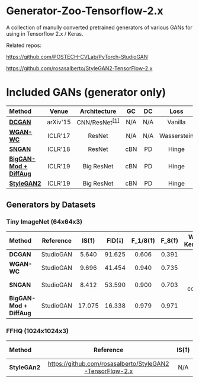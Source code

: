 # Generator-Zoo-Tensorflow-2.x
A collection of manully converted pretrained generators of various GANs for using in Tensorflow 2.x / Keras.

Related repos:

https://github.com/POSTECH-CVLab/PyTorch-StudioGAN

https://github.com/rosasalberto/StyleGAN2-TensorFlow-2.x

#  Included GANs (generator only)

| Method | Venue | Architecture | GC | DC | Loss | EMA |
|:-----------|:-------------:|:-------------:|:-------------:|:-------------:|:-------------:|:-------------:|
| [**DCGAN**](https://arxiv.org/abs/1511.06434) | arXiv'15 | CNN/ResNet<sup>[[1]](#footnote_1)</sup> | N/A | N/A | Vanilla | False |
| [**WGAN-WC**](https://arxiv.org/abs/1701.04862) | ICLR'17 |  ResNet | N/A | N/A | Wasserstein | False |
| [**SNGAN**](https://arxiv.org/abs/1802.05957) | ICLR'18 |  ResNet | cBN | PD | Hinge | False |
| [**BigGAN-Mod + DiffAug**](https://arxiv.org/abs/1809.11096) | ICLR'19 |  Big ResNet | cBN | PD | Hinge | True |
| [**StyleGAN2**](https://arxiv.org/abs/1912.04958) | ICLR'19 |  Big ResNet | cBN | PD | Hinge | True |

## Generators by Datasets
### Tiny ImageNet (64x64x3)

| Method | Reference | IS(⭡) | FID(⭣) | F_1/8(⭡) | F_8(⭡) | Weights / Keras.Model |
|:-----------|:-------------:|:-------------:|:-------------:|:-------------:|:-------------:|:-------------:
| **DCGAN** | StudioGAN | 5.640 | 91.625 | 0.606 | 0.391 | [Link](https://drive.google.com/file/d/1f5Tti12gZ2lEvTQnTQND74pZNpxWqp0r/view?usp=sharing) |
| **WGAN-WC** | StudioGAN | 9.696 | 41.454 | 0.940 | 0.735 | [Link](https://drive.google.com/file/d/1E7afAqBenJWcgcuum0FyCIjugYC68TuD/view?usp=sharing) |
| **SNGAN** | StudioGAN | 8.412 | 53.590 | 0.900 | 0.703 | In converting |
| **BigGAN-Mod + DiffAug** | StudioGAN | 17.075 | 16.338 | 0.979 | 0.971 | [Link](https://drive.google.com/drive/folders/1cRcvUjGhkaZF-jK2tv6DOIKjZmhzEuE9?usp=sharing) |

### FFHQ (1024x1024x3)
| Method | Reference | IS(⭡) | FID(⭣) | F_1/8(⭡) | F_8(⭡) | Weights / Keras.Model |
|:-----------|:-------------:|:-------------:|:-------------:|:-------------:|:-------------:|:-------------:
| **StyleGAn2** | https://github.com/rosasalberto/StyleGAN2-TensorFlow-2.x | N/A | N/A | N/A | N/A | [Link](https://drive.google.com/drive/folders/1unNCrGZarh5605yExX7L9nGaqSmZYoz3?usp=sharing) |
